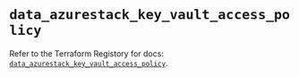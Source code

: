 # `data_azurestack_key_vault_access_policy`

Refer to the Terraform Registory for docs: [`data_azurestack_key_vault_access_policy`](https://www.terraform.io/docs/providers/azurestack/d/key_vault_access_policy).
